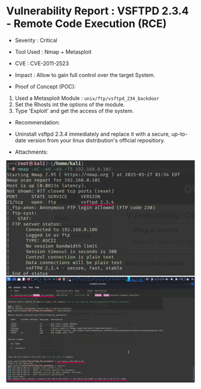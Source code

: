 # Vulnerability Report : VSFTPD 2.3.4 - Remote Code Execution (RCE)

* Severity : Critical

* Tool Used : Nmap + Metasploit

* CVE : CVE-2011-2523

* Impact : Allow to gain full control over the target System.


* Proof of Concept (POC):  

1. Used a Metasploit Module : `unix/ftp/vsftpd_234_backdoor`  
2. Set the Rhosts int the options of the module.  
3. Type 'Exploit' and get the access of the system.


* Recommendation:  

 - Uninstall vsftpd 2.3.4 immediately and replace it with a secure, up-to-date version from your linux distribution's official repositiory.


* Attachments:  

![nmap](<screenshot/Screenshot 2025-05-27 112626.png>)  
![meta](screenshot/metasploit.png)